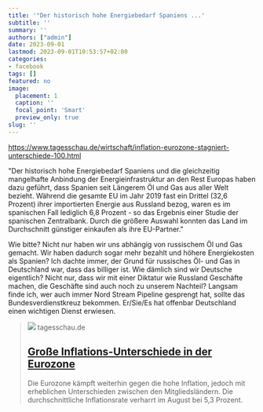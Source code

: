 ```yaml
---
title: '"Der historisch hohe Energiebedarf Spaniens ...'
subtitle: ''
summary: ''
authors: ["admin"]
date: 2023-09-01
lastmod: 2023-09-01T10:53:57+02:00
categories:
- facebook
tags: []
featured: no
image:
  placement: 1
  caption: ''
  focal_point: 'Smart'
  preview_only: true
slug: ''
---
```

https://www.tagesschau.de/wirtschaft/inflation-eurozone-stagniert-unterschiede-100.html

"Der historisch hohe Energiebedarf Spaniens und die gleichzeitig mangelhafte Anbindung der Energieinfrastruktur an den Rest Europas haben dazu geführt, dass Spanien seit Längerem Öl und Gas aus aller Welt bezieht. Während die gesamte EU im Jahr 2019 fast ein Drittel (32,6 Prozent) ihrer importierten Energie aus Russland bezog, waren es im spanischen Fall lediglich 6,8 Prozent - so das Ergebnis einer Studie der spanischen Zentralbank. Durch die größere Auswahl konnten das Land im Durchschnitt günstiger einkaufen als ihre EU-Partner."

Wie bitte? Nicht nur haben wir uns abhängig von russischem Öl und Gas gemacht. Wir haben dadurch sogar mehr bezahlt und höhere Energiekosten als Spanien? Ich dachte immer, der Grund für russisches Öl- und Gas in Deutschland war, dass das billiger ist. Wie dämlich sind wir Deutsche eigentlich? Nicht nur, dass wir mit einer Diktatur wie Russland Geschäfte machen, die Geschäfte sind auch noch zu unserem Nachteil? Langsam finde ich, wer auch immer Nord Stream Pipeline gesprengt hat, sollte das Bundesverdienstkreuz bekommen. Er/Sie/Es hat offenbar Deutschland einen wichtigen Dienst erwiesen.
> [![](https://images.tagesschau.de/image/d8a71df4-6386-4352-9dab-6e5ab9448571/AAABikuwIZs/AAABibBxqrQ/16x9-1280/den-haag-120.jpg)](https://www.tagesschau.de/wirtschaft/inflation-eurozone-stagniert-unterschiede-100.html)
> tagesschau.de
> ## [Große Inflations-Unterschiede in der Eurozone](https://www.tagesschau.de/wirtschaft/inflation-eurozone-stagniert-unterschiede-100.html)
>
>Die Eurozone kämpft weiterhin gegen die hohe Inflation, jedoch mit erheblichen Unterschieden zwischen den Mitgliedsländern. Die durchschnittliche Inflationsrate verharrt im August bei 5,3 Prozent.

